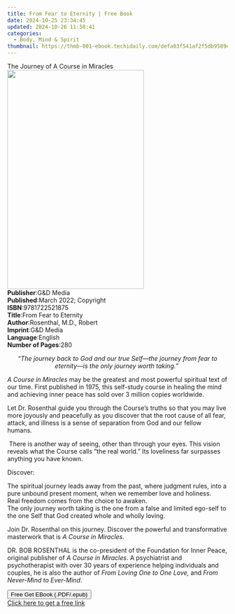 ```yaml
---
title: From Fear to Eternity | Free Book
date: 2024-10-25 23:34:45
updated: 2024-10-26 11:50:41
categories:
  - Body, Mind & Spirit
thumbnail: https://thmb-001-ebook.techidaily.com/defa03f541af2f5db9589d6f8f98fdf7e106b62686acb7921424bb5d082ee98e.jpg
---
```

<main id="book-container">
  <div class="flex flex-col">
    <div class="book-brief flex-1 py-6 px-4 sm:p-6 md:py-10 md:px-8">
      <!-- brief-->
      <div class="book-brief-main">The Journey of A Course in Miracles</div>
    </div>
    <div
      class="book-meta-info flex-1 grid gap-4 col-start-1 col-end-3 row-start-1 sm:mb-6 sm:grid-cols-4 lg:gap-6 lg:col-start-2 lg:row-end-6 lg:row-span-6 lg:mb-0"
    >
      <div
        class="book-meta-info-left place-content-center mt-4 p-4 text-sm leading-6 col-start-2 col-span-2 dark:text-slate-400"
      >
        <img
          class="w-full h-500 object-cover rounded-lg sm:h-255 sm:col-span-2 lg:col-span-full"
          src="https://img-001-ebook.techidaily.com/a7ac615ef60050ae8324c5c6fef07fd40949b008a98e16971feb76ded1ddcca5.jpg"
          alt=""
          width="312"
          height="500"
        />
      </div>
      <div
        class="book-meta-info-right mt-2 col-start-1 row-start-2 col-span-3 self-center"
      >
        <!-- meta data  -->
        <div class="flex flex-col px-4 md:px-8">
          <div class="flex-1">
            <strong>Publisher</strong>:<span class="px-2">G&amp;D Media</span>
          </div>
          <div class="flex-1">
            <strong>Published</strong>:<span class="px-2"
              >March 2022; Copyright</span
            >
          </div>
          <div class="flex-1">
            <strong>ISBN</strong>:<span class="px-2">9781722521875</span>
          </div>
          <div class="flex-1">
            <strong>Title</strong>:<span class="px-2"
              >From Fear to Eternity</span
            >
          </div>
          <div class="flex-1">
            <strong>Author</strong>:<span class="px-2"
              >Rosenthal, M.D., Robert</span
            >
          </div>
          <div class="flex-1">
            <strong>Imprint</strong>:<span class="px-2">G&amp;D Media</span>
          </div>
          <div class="flex-1">
            <strong>Language</strong>:<span class="px-2">English</span>
          </div>
          <div class="flex-1">
            <strong>Number of Pages</strong>:<span class="px-2">280</span>
          </div>
        </div>
      </div>
    </div>
    <div class="book-description flex-1 py-6 px-4 sm:p-6 md:py-10 md:px-8">
      <div class="book-description-main">
        <div accordion-content="" id="description">
          <p align="center" class="MsoNormal">
            <i
              >“The journey back to God and our true Self—the journey from fear
              to eternity</i
            >—<i>is the only journey worth taking.”</i><i>&nbsp;</i>
          </p>
          <p class="MsoNormal">
            <i>A Course in Miracles&nbsp;</i>may be the greatest and most
            powerful spiritual text of our time. First published in 1975, this
            self-study course in healing the mind and achieving inner peace has
            sold over 3 million copies worldwide.&nbsp;
          </p>
          <p class="MsoNormal">
            Let Dr. Rosenthal guide you through the Course’s truths so that you
            may live more joyously and peacefully as you discover that the root
            cause of all fear, attack, and illness is a sense of separation from
            God and our fellow humans.
          </p>
          <p class="MsoNormal">
            &nbsp;There is another way of seeing, other than through your eyes.
            This vision reveals what the Course calls “the real world.” Its
            loveliness far surpasses anything you have known.
          </p>
          <p class="MsoNormal">Discover:</p>
          <p class="MsoNormal"></p>
          The spiritual journey leads away from the past, where judgment rules,
          into a pure unbound present moment, when we remember love and
          holiness.<br />Real freedom comes from the choice to awaken.<br />The
          only journey worth taking is the one from a false and limited ego-self
          to the one Self that God created whole and wholly loving.&nbsp;
          <p></p>
          <p class="MsoNormal">
            Join Dr. Rosenthal on this journey. Discover the powerful and
            transformative masterwork that is&nbsp;<i>A Course in Miracles.</i
            >&nbsp;
          </p>
          <p></p>
          <p class="MsoNormal">
            DR. BOB ROSENTHAL&nbsp;is the co-president of the Foundation for
            Inner Peace, original publisher of&nbsp;<i>A Course in Miracles</i>.
            A psychiatrist and psychotherapist with over 30 years of experience
            helping individuals and couples, he is also the author of&nbsp;<i
              >From Loving One to One Love,</i
            >&nbsp;and<i>&nbsp;From Never-Mind to Ever-Mind</i>.
          </p>
          <p></p>
        </div>
        <div class="accordion-fader"></div>
      </div>
    </div>
    <div class="book-excerpts flex-1 py-6 px-4 sm:p-6 md:py-10 md:px-8"></div>
    <div
      class="book-about-author flex-1 py-6 px-4 sm:p-6 md:py-10 md:px-8"
    ></div>
    <div class="book-free-get flex-1 py-6 px-4 sm:p-6 md:py-10 md:px-8">
      <button
        id="btn-free-get"
        class="bg-blue-500 hover:bg-blue-700 text-white font-bold py-2 px-4 rounded"
      >
        Free Get EBook (.PDF/.epub)
      </button>
      <div id="countdown-display" class="px-2 text-lg mt-2"></div>
      <a
        id="free-link"
        class="hidden bg-blue-500 hover:bg-blue-700 text-white font-bold py-2 px-4 rounded"
        href="https://www.ebooks.com/en-us/book/210087621/from-fear-to-eternity/rosenthal-m-d-robert/"
        target="_blank"
        >Click here to get a free link</a
      >
    </div>
    <script>
      let countdownTime = 0;
      let countdownInterval = null;
      document
        .getElementById('btn-free-get')
        .addEventListener('click', startCountdown);
      function startCountdown() {
        countdownTime = new Date().getTime() + 60000 * 3;
        countdownInterval = setInterval(updateCountdown, 1000);
        document.getElementById('btn-free-get').disabled = true;
        document
          .getElementById('btn-free-get')
          .classList.add('bg-gray-500', 'cursor-not-allowed');
      }
      function updateCountdown() {
        let currentTime = new Date().getTime();
        let timeLeft = countdownTime - currentTime;
        let secondsLeft = Math.floor(timeLeft / 1000);
        document.getElementById('countdown-display').innerHTML =
          `Remaining time: ${secondsLeft} seconds.`;
        if (secondsLeft <= 0) {
          clearInterval(countdownInterval);
          document.getElementById('btn-free-get').classList.add('hidden');
          document.getElementById('free-link').classList.remove('hidden');
          document.getElementById('countdown-display').innerHTML = '';
        }
      }
    </script>
  </div>
</main>
